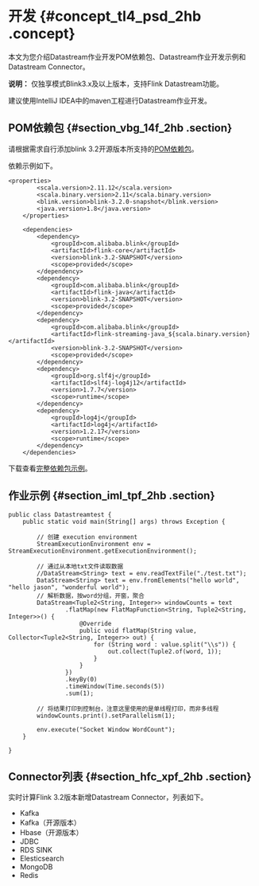 # 开发 {#concept_tl4_psd_2hb .concept}

本文为您介绍Datastream作业开发POM依赖包、Datastream作业开发示例和Datastream Connector。

**说明：** 仅独享模式Blink3.x及以上版本，支持Flink Datastream功能。

建议使用IntelliJ IDEA中的maven工程进行Datastream作业开发。

## POM依赖包 {#section_vbg_14f_2hb .section}

请根据需求自行添加blink 3.2开源版本所支持的[POM依赖包](https://oss.sonatype.org/content/repositories/snapshots/com/alibaba/blink/)。

依赖示例如下。

``` { .language- .java}
<properties>
        <scala.version>2.11.12</scala.version>
        <scala.binary.version>2.11</scala.binary.version>
        <blink.version>blink-3.2.0-snapshot</blink.version>
        <java.version>1.8</java.version>
    </properties>

    <dependencies>
        <dependency>
            <groupId>com.alibaba.blink</groupId>
            <artifactId>flink-core</artifactId>
            <version>blink-3.2-SNAPSHOT</version>
            <scope>provided</scope>
        </dependency>
        <dependency>
            <groupId>com.alibaba.blink</groupId>
            <artifactId>flink-java</artifactId>
            <version>blink-3.2-SNAPSHOT</version>
            <scope>provided</scope>
        </dependency>
        <dependency>
            <groupId>com.alibaba.blink</groupId>
            <artifactId>flink-streaming-java_${scala.binary.version}</artifactId>
            <version>blink-3.2-SNAPSHOT</version>
            <scope>provided</scope>
        </dependency>
        <dependency>
            <groupId>org.slf4j</groupId>
            <artifactId>slf4j-log4j12</artifactId>
            <version>1.7.7</version>
            <scope>runtime</scope>
        </dependency>
        <dependency>
            <groupId>log4j</groupId>
            <artifactId>log4j</artifactId>
            <version>1.2.17</version>
            <scope>runtime</scope>
        </dependency>
    </dependencies>
```

下载查看[完整依赖包示例](http://docs-aliyun.cn-hangzhou.oss.aliyun-inc.com/assets/attach/111995/cn_zh/1553501574644/pom.xml)。

## 作业示例 {#section_iml_tpf_2hb .section}

```language-java
public class Datastreamtest {
    public static void main(String[] args) throws Exception {

        // 创建 execution environment
        StreamExecutionEnvironment env = StreamExecutionEnvironment.getExecutionEnvironment();

        // 通过从本地txt文件读取数据
        //DataStream<String> text = env.readTextFile("./test.txt");
        DataStream<String> text = env.fromElements("hello world", "hello jason", "wonderful world");
        // 解析数据，按word分组，开窗，聚合
        DataStream<Tuple2<String, Integer>> windowCounts = text
                .flatMap(new FlatMapFunction<String, Tuple2<String, Integer>>() {
                    @Override
                    public void flatMap(String value, Collector<Tuple2<String, Integer>> out) {
                        for (String word : value.split("\\s")) {
                            out.collect(Tuple2.of(word, 1));
                        }
                    }
                })
                .keyBy(0)
                .timeWindow(Time.seconds(5))
                .sum(1);

        // 将结果打印到控制台，注意这里使用的是单线程打印，而非多线程
        windowCounts.print().setParallelism(1);

        env.execute("Socket Window WordCount");
    }

}
```

## Connector列表 {#section_hfc_xpf_2hb .section}

实时计算Flink 3.2版本新增Datastream Connector，列表如下。

-   Kafka
-   Kafka（开源版本）
-   Hbase（开源版本）
-   JDBC
-   RDS SINK
-   Elesticsearch
-   MongoDB
-   Redis

